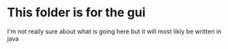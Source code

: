 # This folder is for the gui
I'm not really sure about what is going here but it will most likly be written in java